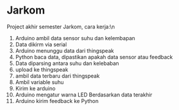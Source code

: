 # Jarkom

Project akhir semester Jarkom,
cara kerja:\n
1. Arduino ambil data sensor suhu dan kelembapan
2. Data dikirm via serial
3. Arduino menunggu data dari thingspeak
3. Python baca data, dipastikan apakah data sensor atau feedback
4. Data diparsing antara suhu dan kelebaban
5. upload ke thingspeak
6. ambil data terbaru dari thingspeak
7. Ambil variable suhu
8. Kirim ke arduino
9. Arduino mengatur warna LED Berdasarkan data terakhir
10. Arduino kirim feedback ke Python
